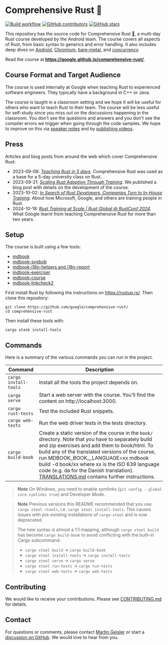 # Comprehensive Rust 🦀

[![Build workflow](https://img.shields.io/github/actions/workflow/status/google/comprehensive-rust/build.yml?style=flat-square)](https://github.com/google/comprehensive-rust/actions/workflows/build.yml?query=branch%3Amain)
[![GitHub contributors](https://img.shields.io/github/contributors/google/comprehensive-rust?style=flat-square)](https://github.com/google/comprehensive-rust/graphs/contributors)
[![GitHub stars](https://img.shields.io/github/stars/google/comprehensive-rust?style=flat-square)](https://github.com/google/comprehensive-rust/stargazers)

This repository has the source code for Comprehensive Rust 🦀, a multi-day Rust
course developed by the Android team. The course covers all aspects of Rust,
from basic syntax to generics and error handling. It also includes deep dives on
[Android], [Chromium], [bare-metal], and [concurrency].

[Android]: https://google.github.io/comprehensive-rust/android.html
[Chromium]: https://google.github.io/comprehensive-rust/chromium.html
[bare-metal]: https://google.github.io/comprehensive-rust/bare-metal.html
[concurrency]: https://google.github.io/comprehensive-rust/concurrency.html

Read the course at **https://google.github.io/comprehensive-rust/**.

## Course Format and Target Audience

The course is used internally at Google when teaching Rust to experienced
software engineers. They typically have a background in C++ or Java.

The course is taught in a classroom setting and we hope it will be useful for
others who want to teach Rust to their team. The course will be less useful for
self-study since you miss out on the discussions happening in the classroom. You
don't see the questions and answers and you don't see the compiler errors we
trigger when going through the code samples. We hope to improve on this via
[speaker notes](https://github.com/google/comprehensive-rust/issues/53) and by
[publishing videos](https://github.com/google/comprehensive-rust/issues/52).

## Press

Articles and blog posts from around the web which cover Comprehensive Rust:

- 2023-09-08:
  _[Teaching Rust in 5 days](https://mo8it.com/blog/teaching-rust/)_.
  Comprehensive Rust was used as a base for a 5-day university class on Rust.
- 2023-09-21:
  _[Scaling Rust Adoption Through Training](https://security.googleblog.com/2023/09/scaling-rust-adoption-through-training.html)_.
  We published a blog post with details on the development of the course.
- 2023-10-02:
  _[In Search of Rust Developers, Companies Turn to In-House Training](https://www.darkreading.com/application-security/google-microsoft-take-refuge-in-rust-languages-better-security)_.
  About how Microsoft, Google, and others are training people in Rust.
- 2024-10-18:
  _[Rust Training at Scale | Rust Global @ RustConf 2024](https://youtu.be/7h5KyMqt2-Q?si=4M99HdWWxMaqN8Zr)_.
  What Google learnt from teaching Comprehensive Rust for more than two years.

## Setup

The course is built using a few tools:

- [mdbook](https://github.com/rust-lang/mdBook)
- [mdbook-svgbob](https://github.com/boozook/mdbook-svgbob)
- [mdbook-i18n-helpers and i18n-report](https://github.com/google/mdbook-i18n-helpers)
- [mdbook-exerciser](mdbook-exerciser/)
- [mdbook-course](mdbook-course/)
- [mdbook-linkcheck2](https://github.com/marxin/mdbook-linkcheck2)

First install Rust by following the instructions on https://rustup.rs/. Then
clone this repository:

```shell
git clone https://github.com/google/comprehensive-rust/
cd comprehensive-rust
```

Then install these tools with:

```shell
cargo xtask install-tools
```

## Commands

Here is a summary of the various commands you can run in the project.

| Command                     | Description                                                                                                                                                                                                                                                                                                                                                                                                   |
| --------------------------- | ------------------------------------------------------------------------------------------------------------------------------------------------------------------------------------------------------------------------------------------------------------------------------------------------------------------------------------------------------------------------------------------------------------- |
| `cargo install-tools` | Install all the tools the project depends on.                                                                                                                                                                                                                                                                                                                                                                 |
| `cargo serve`         | Start a web server with the course. You'll find the content on http://localhost:3000.                                                                                                                                                                                                                                                                                                                         |
| `cargo rust-tests`    | Test the included Rust snippets.                                                                                                                                                                                                                                                                                                                                                                              |
| `cargo web-tests`     | Run the web driver tests in the tests directory.                                                                                                                                                                                                                                                                                                                                                              |
| `cargo build-book`         | Create a static version of the course in the `book/` directory. Note that you have to separately build and zip exercises and add them to book/html. To build any of the translated versions of the course, run MDBOOK_BOOK__LANGUAGE=xx mdbook build -d book/xx where xx is the ISO 639 language code (e.g. da for the Danish translation). [TRANSLATIONS.md](TRANSLATIONS.md) contains further instructions. |

> **Note** On Windows, you need to enable symlinks
> (`git config --global core.symlinks true`) and Developer Mode.

> **Note** Previous versions this README recommended that you use
> `cargo xtool <tool>`, i.e. `cargo xtool install-tools`. This causes issues
> with pre-existing installations of `cargo-xtool` and is now deprecated.
>
> The new syntax is almost a 1:1 mapping, although `cargo xtool build` has
> become `cargo build-book` to avoid conflicting with the built-in Cargo
> subcommand.
>
> - `cargo xtool build` -> `cargo build-book`
> - `cargo xtool install-tools` -> `cargo install-tools`
> - `cargo xtool serve` -> `cargo serve`
> - `cargo xtool run-tests` -> `cargo run-tests`
> - `cargo xtool web-tests` -> `cargo web-tests`


## Contributing

We would like to receive your contributions. Please see
[CONTRIBUTING.md](CONTRIBUTING.md) for details.

## Contact

For questions or comments, please contact
[Martin Geisler](mailto:mgeisler@google.com) or start a
[discussion on GitHub](https://github.com/google/comprehensive-rust/discussions).
We would love to hear from you.
